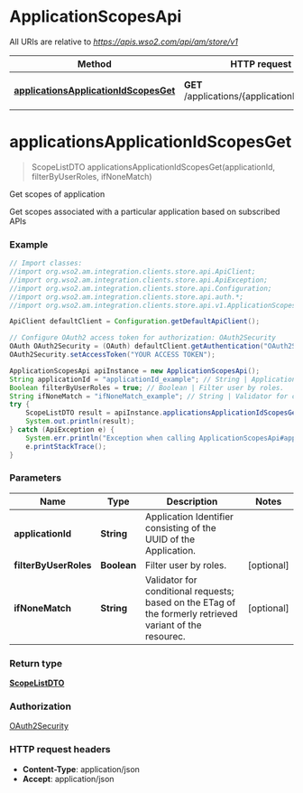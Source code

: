 # ApplicationScopesApi

All URIs are relative to *https://apis.wso2.com/api/am/store/v1*

Method | HTTP request | Description
------------- | ------------- | -------------
[**applicationsApplicationIdScopesGet**](ApplicationScopesApi.md#applicationsApplicationIdScopesGet) | **GET** /applications/{applicationId}/scopes | Get scopes of application 


<a name="applicationsApplicationIdScopesGet"></a>
# **applicationsApplicationIdScopesGet**
> ScopeListDTO applicationsApplicationIdScopesGet(applicationId, filterByUserRoles, ifNoneMatch)

Get scopes of application 

Get scopes associated with a particular application based on subscribed APIs 

### Example
```java
// Import classes:
//import org.wso2.am.integration.clients.store.api.ApiClient;
//import org.wso2.am.integration.clients.store.api.ApiException;
//import org.wso2.am.integration.clients.store.api.Configuration;
//import org.wso2.am.integration.clients.store.api.auth.*;
//import org.wso2.am.integration.clients.store.api.v1.ApplicationScopesApi;

ApiClient defaultClient = Configuration.getDefaultApiClient();

// Configure OAuth2 access token for authorization: OAuth2Security
OAuth OAuth2Security = (OAuth) defaultClient.getAuthentication("OAuth2Security");
OAuth2Security.setAccessToken("YOUR ACCESS TOKEN");

ApplicationScopesApi apiInstance = new ApplicationScopesApi();
String applicationId = "applicationId_example"; // String | Application Identifier consisting of the UUID of the Application. 
Boolean filterByUserRoles = true; // Boolean | Filter user by roles. 
String ifNoneMatch = "ifNoneMatch_example"; // String | Validator for conditional requests; based on the ETag of the formerly retrieved variant of the resourec. 
try {
    ScopeListDTO result = apiInstance.applicationsApplicationIdScopesGet(applicationId, filterByUserRoles, ifNoneMatch);
    System.out.println(result);
} catch (ApiException e) {
    System.err.println("Exception when calling ApplicationScopesApi#applicationsApplicationIdScopesGet");
    e.printStackTrace();
}
```

### Parameters

Name | Type | Description  | Notes
------------- | ------------- | ------------- | -------------
 **applicationId** | **String**| Application Identifier consisting of the UUID of the Application.  |
 **filterByUserRoles** | **Boolean**| Filter user by roles.  | [optional]
 **ifNoneMatch** | **String**| Validator for conditional requests; based on the ETag of the formerly retrieved variant of the resourec.  | [optional]

### Return type

[**ScopeListDTO**](ScopeListDTO.md)

### Authorization

[OAuth2Security](../README.md#OAuth2Security)

### HTTP request headers

 - **Content-Type**: application/json
 - **Accept**: application/json

